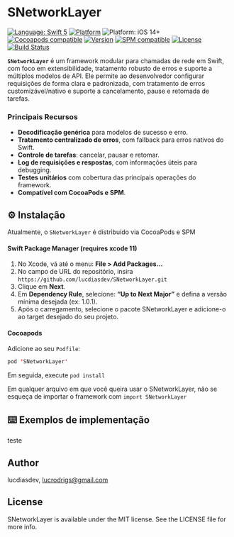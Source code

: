 # SNetworkLayer
[![Language: Swift 5](https://img.shields.io/badge/language-swift5-f48041.svg?style=flat)](https://developer.apple.com/swift)
[![Platform](https://img.shields.io/cocoapods/p/SNetworkLayer.svg?style=flat)](https://cocoapods.org/pods/SNetworkLayer)
![Platform: iOS 14+](https://img.shields.io/badge/platform-iOS%2014%2B-blue.svg?style=flat)
[![Cocoapods compatible](https://img.shields.io/badge/Cocoapods-compatible-4BC51D.svg?style=flat)](https://swift.org/package-manager/)
[![Version](https://img.shields.io/cocoapods/v/SNetworkLayer.svg?style=flat)](https://cocoapods.org/pods/SNetworkLayer)
[![SPM compatible](https://img.shields.io/badge/SPM-compatible-4BC51D.svg?style=flat)](https://swift.org/package-manager/)
[![License](https://img.shields.io/cocoapods/l/SNetworkLayer.svg?style=flat)](https://cocoapods.org/pods/SNetworkLayer)
[![Build Status](https://img.shields.io/github/actions/workflow/status/lucdiasdev/SNetworkLayer/ci.yml?branch=master&style=flat)](https://github.com/lucdiasdev/SNetworkLayer/actions/workflows/ci.yml)

**`SNetworkLayer`** é um framework modular para chamadas de rede em Swift, com foco em extensibilidade, tratamento robusto de erros e suporte a múltiplos modelos de API. Ele permite ao desenvolvedor configurar requisições de forma clara e padronizada, com tratamento de erros customizável/nativo e suporte a cancelamento, pause e retomada de tarefas.

### Principais Recursos

- **Decodificação genérica** para modelos de sucesso e erro.
- **Tratamento centralizado de erros**, com fallback para erros nativos do Swift.
- **Controle de tarefas**: cancelar, pausar e retomar.
- **Log de requisições e respostas**, com informações úteis para debugging.
- **Testes unitários** com cobertura das principais operações do framework.
- **Compatível com CocoaPods e SPM**.

## ⚙️ Instalação

Atualmente, o `SNetworkLayer` é distribuído via CocoaPods e SPM

#### Swift Package Manager (requires xcode 11)

1.  No Xcode, vá até o menu: **File > Add Packages…**
2.  No campo de URL do repositório, insira `https://github.com/lucdiasdev/SNetworkLayer.git`
3.  Clique em  **Next**.
4.  Em  **Dependency Rule**, selecione: **“Up to Next Major”**  e defina a versão mínima desejada (ex:  1.0.1).
5.  Após o carregamento, selecione o pacote  SNetworkLayer  e adicione-o ao target desejado do seu projeto.

#### Cocoapods
Adicione ao seu `Podfile`:
```swift
pod 'SNetworkLayer'
```
Em seguida, execute `pod install`

Em qualquer arquivo em que você queira usar o SNetworkLayer, não se esqueça de importar o framework com `import SNetworkLayer`

## ⌨️ Exemplos de implementação

teste

## Author

lucdiasdev, lucrodrigs@gmail.com

## License

SNetworkLayer is available under the MIT license. See the LICENSE file for more info.
